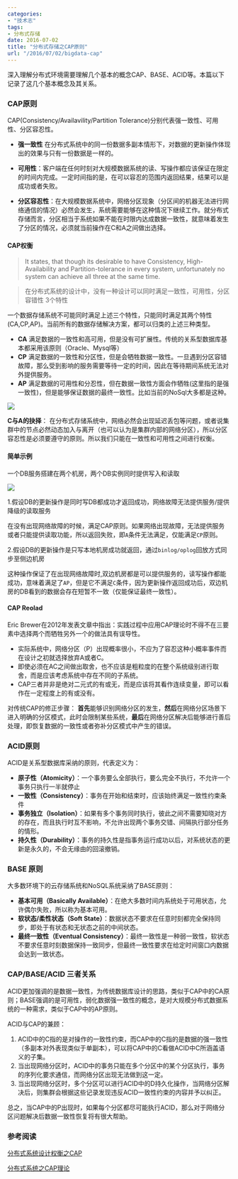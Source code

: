 ```yaml
---
categories:
- "技术志"
tags:
- 分布式存储
date: 2016-07-02
title: "分布式存储之CAP原则"
url: "/2016/07/02/bigdata-cap"
---
```


深入理解分布式环境需要理解几个基本的概念CAP、BASE、ACID等。本篇以下记录了这几个基本概念及其关系。

<!--more-->

### CAP原则

CAP(Consistency/Availavility/Partition Tolerance)分别代表强一致性、可用性、分区容忍性。

* **强一致性** 在分布式系统中的同一份数据多副本情形下，对数据的更新操作体现出的效果与只有一份数据是一样的。

* **可用性**：客户端在任何时刻对大规模数据系统的读、写操作都应该保证在限定的时间内完成。一定时间指的是，在可以容忍的范围内返回结果，结果可以是成功或者失败。

* **分区容忍性**：在大规模数据系统中，网络分区现象（分区间的机器无法进行网络通信的情况）必然会发生，系统需要能够在这种情况下继续工作。就分布式存储而言，分区相当于系统如果不能在时限内达成数据一致性，就意味着发生了分区的情况，必须就当前操作在C和A之间做出选择。


#### CAP权衡

> It states, that though its desirable to have Consistency, High-Availability and Partition-tolerance in every system, unfortunately no system can achieve all three at the same time.

> 在分布式系统的设计中，没有一种设计可以同时满足一致性，可用性，分区容错性 3个特性

一个数据存储系统不可能同时满足上述三个特性，只能同时满足其两个特性(CA,CP,AP)。当前所有的数据存储解决方案，都可以归类的上述三种类型。

* **CA** 满足数据的一致性和高可用，但是没有可扩展性。传统的关系型数据库基本都采用该原则（Oracle、Mysql等）
* **CP** 满足数据的一致性和分区性，但是会牺牲数据一致性。一旦遇到分区容错故障，那么受到影响的服务需要等待一定的时间，因此在等待期间系统无法对外提供服务。
* **AP** 满足数据的可用性和分忍性，但在数据一致性方面会作牺牲(这里指的是强一致性)，但是能够保证数据的最终一致性。比如当前的NoSql大多都是这种。

![](../../../../pic/2016/2016-07-02-bigdata-cap-1.png)

**C与A的抉择**： 在分布式存储系统中，网络必然会出现延迟丢包等问题，或者说集群中的节点必然动态加入与离开（也可以认为是集群内部的网络分区），所以分区容忍性是必须要遵守的原则。所以我们只能在一致性和可用性之间进行权衡。

#### 简单示例

一个DB服务搭建在两个机房，两个DB实例同时提供写入和读取

![](../../../../pic/2016/2016-07-02-bigdata-cap-2.png)

1.假设DB的更新操作是同时写DB都成功才返回成功，网络故障无法提供服务/提供降级的读取服务

在没有出现网络故障的时候，满足CAP原则。如果网络出现故障，无法提供服务或者只能提供读取功能，所以返回失败，即`A`条件无法满足，仅能满足`CP`原则。


2.假设DB的更新操作是只写本地机房成功就返回，通过`binlog/oplog`回放方式同步至侧边机房
  
这种操作保证了在出现网络故障时,双边机房都是可以提供服务的，读写操作都能成功，意味着满足了`AP`，但是它不满足`C`条件，因为更新操作返回成功后，双边机房的DB看到的数据会存在短暂不一致（仅能保证最终一致性）。

#### CAP Reolad

Eric Brewer在2012年发表文章中指出：实践过程中应用CAP理论时不得不在三要素中选择两个而牺牲另外一个的做法具有误导性。

* 实际系统中，网络分区（P）出现概率很小，不应为了容忍这种小概率事件而在设计之初就选择放弃A或者C。
* 即使必须在AC之间做出取舍，也不应该是粗粒度的在整个系统级别进行取舍，而是应该考虑系统中存在不同的子系统。
* CAP三者并非是绝对二元式的有或无，而是应该将其看作连续变量，即可以看作在一定程度上的有或没有。

对传统CAP的修正步骤：
**首先**能够识别网络分区的发生，**然后**在网络分区场景下进入明确的分区模式，此时会限制某些系统，**最后**在网络分区解决后能够进行善后处理，即恢复数据的一致性或者弥补分区模式中产生的错误。

### ACID原则

ACID是关系型数据库采纳的原则，代表定义为：

* **原子性（Atomicity）**：一个事务要么全部执行，要么完全不执行，不允许一个事务只执行一半就停止
* **一致性（Consistency）**：事务在开始和结束时，应该始终满足一致性约束条件 
* **事务独立（Isolation）**：如果有多个事务同时执行，彼此之间不需要知晓对方的存在，而且执行时互不影响，不允许出现两个事务交错、间隔执行部分任务的情形。 
* **持久性（Durability）**：事务的持久性是指事务运行成功以后，对系统状态的更新是永久的，不会无缘由的回滚撤销。

### BASE 原则

大多数环境下的云存储系统和NoSQL系统采纳了BASE原则：

* **基本可用（Basically Available）**：在绝大多数时间内系统处于可用状态，允许偶尔失败，所以称为基本可用。
* **软状态/柔性状态（Soft State）**：数据状态不要求在任意时刻都完全保持同步，即处于有状态和无状态之前的中间状态。
* **最终一致性（Eventual Consistency）**：最终一致性是一种弱一致性，软状态不要求任意时刻数据保持一致同步，但最终一致性要求在给定时间窗口内数据会达到一致状态。


### CAP/BASE/ACID 三者关系

ACID更加强调的是数据一致性，为传统数据库设计的思路，类似于CAP中的CA原则；BASE强调的是可用性，弱化数据强一致性的概念，是对大规模分布式数据系统的一种需求，类似于CAP中的AP原则。

ACID与CAP的兼顾：
1. ACID中的C指的是对操作的一致性约束，而CAP中的C指的是数据的强一致性（多副本对外表现类似于单副本），可以将CAP中的C看做ACID中C所涵盖语义的子集。
2. 当出现网络分区时，ACID中的事务只能在多个分区中的某个分区执行，事务的序列化要求通信，而网络分区出现无法做到这一定。
3. 当出现网络分区时，多个分区可以进行ACID中的D持久化操作，当网络分区解决后，则集群会根据这些记录发现违反ACID一致性约束的内容并予以纠正。

总之，当CAP中的P出现时，如果每个分区都尽可能执行ACID，那么对于网络分区问题解决后数据一致性恢复将有很大帮助。


### 参考阅读
[分布式系统设计权衡之CAP](http://www.cnblogs.com/Creator/p/3762315.html)

[分布式系统之CAP理论](http://www.cnblogs.com/hxsyl/p/4381980.html)
